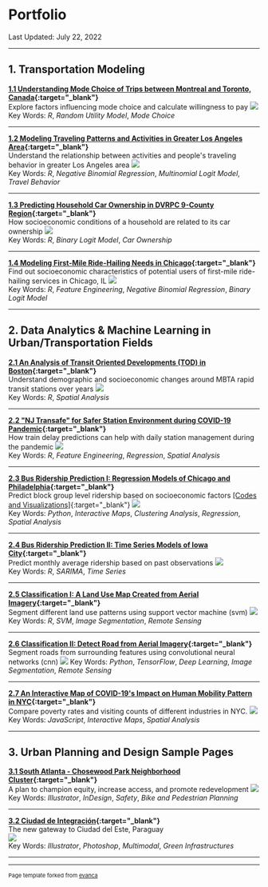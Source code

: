 # Portfolio
Last Updated: July 22, 2022   

---
## 1. Transportation Modeling

**[1.1 Understanding Mode Choice of Trips between Montreal and Toronto, Canada](contents/Portfolio-CanadaModeChoice.pdf){:target="_blank"}**   
Explore factors influencing mode choice and calculate willingness to pay
<img src="images/Portfolio-CanadaModeChoice.jpg?raw=true"/>   
Key Words: *R*, *Random Utility Model*, *Mode Choice*

---
**[1.2 Modeling Traveling Patterns and Activities in Greater Los Angeles Area](contents/Portfolio-LATravelingPattern.pdf){:target="_blank"}**   
Understand the relationship between activities and people's traveling behavior in greater Los Angeles area
<img src="images/Portfolio-LATravelPattern.jpg?raw=true"/>   
Key Words: *R*, *Negative Binomial Regression*, *Multinomial Logit Model*, *Travel Behavior*

---
**[1.3 Predicting Household Car Ownership in DVRPC 9-County Region](contents/Portfolio-DVRPCCarOwnership.pdf){:target="_blank"}**   
How socioeconomic conditions of a household are related to its car ownership
<img src="images/Portfolio-DVRPCCarOwnership.jpg?raw=true"/>   
Key Words: *R*, *Binary Logit Model*, *Car Ownership*

---
**[1.4 Modeling First-Mile Ride-Hailing Needs in Chicago](contents/Portfolio-RideHail.pdf){:target="_blank"}**   
Find out socioeconomic characteristics of potential users of first-mile ride-hailing services in Chicago, IL
<img src="images/Portfolio-RideHail.jpg?raw=true"/>   
Key Words: *R*, *Feature Engineering*, *Negative Binomial Regression*, *Binary Logit Model*

---
## 2. Data Analytics & Machine Learning in Urban/Transportation Fields

**[2.1 An Analysis of Transit Oriented Developments (TOD) in Boston](contents/Portfolio_BostonTOD.html){:target="_blank"}**   
Understand demographic and socioeconomic changes around MBTA rapid transit stations over years
<img src="images/Portfolio-BostonTOD.jpg?raw=true"/>   
Key Words: *R*, *Spatial Analysis*

---
**[2.2 "NJ Transafe" for Safer Station Environment during COVID-19 Pandemic](contents/Portfolio-NJTransafe_1.pdf){:target="_blank"}**   
How train delay predictions can help with daily station management during the pandemic
<img src="images/Portfolio-NJTransafe.jpg?raw=true"/>   
Key Words: *R*, *Feature Engineering*, *Regression*, *Spatial Analysis*

---
**[2.3 Bus Ridership Prediction I: Regression Models of Chicago and Philadelphia](https://github.com/jiamintan/final-project-city-hall-llc){:target="_blank"}**     
Predict block group level ridership based on socioeconomic factors [\[Codes and Visualizations\]](contents/Portfolio-BusRidership_I_Codes.html){:target="_blank"}
<img src="images/Portfolio-BusRidership_I.jpg?raw=true"/>   
Key Words: *Python*, *Interactive Maps*, *Clustering Analysis*, *Regression*, *Spatial Analysis*

---
**[2.4 Bus Ridership Prediction II: Time Series Models of Iowa City](contents/Portfolio-TimeSeries.pdf){:target="_blank"}**   
Predict monthly average ridership based on past observations
<img src="images/Portfolio-BusRidership_II.jpg?raw=true"/>   
Key Words: *R*, *SARIMA*, *Time Series*

---
**[2.5 Classification I: A Land Use Map Created from Aerial Imagery](contents/Portfolio-Classification_I.pdf){:target="_blank"}**   
Segment different land use patterns using support vector machine (svm)
<img src="images/Portfolio-Classification_I.jpg?raw=true"/>   
Key Words: *R*, *SVM*, *Image Segmentation*, *Remote Sensing*

---
**[2.6 Classification II: Detect Road from Aerial Imagery](https://github.com/CPLN-680-Spring-2022/Tan_Jiamin_RoadDetection){:target="_blank"}**    
Segment roads from surrounding features using convolutional neural networks (cnn)
<img src="images/Portfolio-RoadDetection.png?raw=true"/>
Key Words: *Python*, *TensorFlow*, *Deep Learning*, *Image Segmentation*, *Remote Sensing*

---
**[2.7 An Interactive Map of COVID-19's Impact on Human Mobility Pattern in NYC](https://xiaoyi-wu0711.github.io/mobility_web/){:target="_blank"}**     
Compare poverty rates and visiting counts of different industries in NYC.
<img src="images/InteractiveMap.gif?raw=true"/>
Key Words: *JavaScript*, *Interactive Maps*, *Spatial Analysis*

---
## 3. Urban Planning and Design Sample Pages

**[3.1 South Atlanta - Chosewood Park Neighborhood Cluster](contents/Portfolio-SouthAtlanta_ChosewoodPark_Sample.pdf){:target="_blank"}**   
A plan to champion equity, increase access, and promote redevelopment
<img src="images/Portfolio-Atlanta.jpg?raw=true"/>   
Key Words: *Illustrator*, *InDesign*, *Safety*, *Bike and Pedestrian Planning*

---
**[3.2 Ciudad de Integración](contents/Portfolio-CDE_Sample.pdf){:target="_blank"}**   
The new gateway to Ciudad del Este, Paraguay   
<img src="images/Portfolio-CDE.jpg?raw=true"/>   
Key Words: *Illustrator*, *Photoshop*, *Multimodal*, *Green Infrastructures*

---




---
<p style="font-size:11px">Page template forked from <a href="https://github.com/evanca/quick-portfolio">evanca</a></p>
<!-- Remove above link if you don't want to attibute -->
